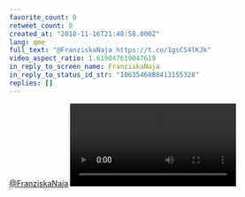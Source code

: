 ```yaml
---
favorite_count: 0
retweet_count: 0
created_at: "2018-11-16T21:48:58.000Z"
lang: qme
full_text: "@FranziskaNaja https://t.co/1gsCS4lKJk"
video_aspect_ratio: 1.619047619047619
in_reply_to_screen_name: FranziskaNaja
in_reply_to_status_id_str: "1063546888413155328"
replies: []
---
```


[@FranziskaNaja](https://twitter.com/FranziskaNaja)
![Embedded Video](https://twitter-media-coderbyheart.s3.eu-north-1.amazonaws.com/1063549512227147776-DsJ8o2OXcAEDfvh.mp4)
